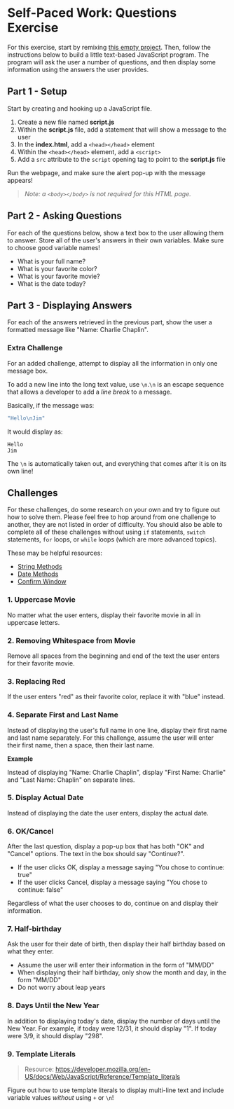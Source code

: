 # Self-Paced Work: Questions Exercise
For this exercise, start by remixing [this empty project](https://glitch.com/edit/#!/remix/emptyweb101). Then, follow the instructions below to build a little text-based JavaScript program. The program will ask the user a number of questions, and then display some information using the answers the user provides.

## Part 1 - Setup
Start by creating and hooking up a JavaScript file.

1. Create a new file named **script.js**
1. Within the **script.js** file, add a statement that will show a message to the user
1. In the **index.html**, add a `<head></head>` element
1. Within the `<head></head>` element, add a `<script>`
1. Add a `src` attribute to the `script` opening tag to point to the **script.js** file

Run the webpage, and make sure the alert pop-up with the message appears!

>_Note: a `<body></body>` is not required for this HTML page._

## Part 2 - Asking Questions
For each of the questions below, show a text box to the user allowing them to answer. Store all of the user's answers in their own variables. Make sure to choose good variable names!

- What is your full name?
- What is your favorite color?
- What is your favorite movie?
- What is the date today?

## Part 3 - Displaying Answers
For each of the answers retrieved in the previous part, show the user a formatted message like "Name: Charlie Chaplin".

### Extra Challenge
For an added challenge, attempt to display all the information in only one message box.

To add a new line into the long text value, use `\n`.`\n` is an escape sequence that allows a developer to add a _line break_ to a message.

Basically, if the message was:
```js
"Hello\nJim"
```

It would display as:
```
Hello
Jim
```

The `\n` is automatically taken out, and everything that comes after it is on its own line!

## Challenges
For these challenges, do some research on your own and try to figure out how to solve them. Please feel free to hop around from one challenge to another, they are not listed in order of difficulty. You should also be able to complete all of these challenges without using `if` statements, `switch` statements, `for` loops, or `while` loops (which are more advanced topics).

These may be helpful resources:

- [String Methods](https://www.w3schools.com/js/js_string_methods.asp)
- [Date Methods](https://www.w3schools.com/js/js_date_methods.asp)
- [Confirm Window](https://www.w3schools.com/jsref/met_win_confirm.asp)

### 1. Uppercase Movie
No matter what the user enters, display their favorite movie in all in uppercase letters.

### 2. Removing Whitespace from Movie
Remove all spaces from the beginning and end of the text the user enters for their favorite movie.

### 3. Replacing Red
If the user enters "red" as their favorite color, replace it with "blue" instead.

### 4. Separate First and Last Name
Instead of displaying the user's full name in one line, display their first name and last name separately. For this challenge, assume the user will enter their first name, then a space, then their last name.

**Example**

Instead of displaying "Name: Charlie Chaplin", display "First Name: Charlie" and "Last Name: Chaplin" on separate lines.

### 5. Display Actual Date
Instead of displaying the date the user enters, display the actual date.

### 6. OK/Cancel
After the last question, display a pop-up box that has both "OK" and "Cancel" options. The text in the box should say "Continue?".

- If the user clicks OK, display a message saying "You chose to continue: true"
- If the user clicks Cancel, display a message saying "You chose to continue: false"

Regardless of what the user chooses to do, continue on and display their information.

### 7. Half-birthday
Ask the user for their date of birth, then display their half birthday based on what they enter.
- Assume the user will enter their information in the form of "MM/DD"
- When displaying their half birthday, only show the month and day, in the form "MM/DD"
- Do not worry about leap years

### 8. Days Until the New Year
In addition to displaying today's date, display the number of days until the New Year. For example, if today were 12/31, it should display "1". If today were 3/9, it should display "298".

### 9. Template Literals
>Resource: https://developer.mozilla.org/en-US/docs/Web/JavaScript/Reference/Template_literals

Figure out how to use template literals to display multi-line text and include variable values _without_ using `+` or `\n`!
